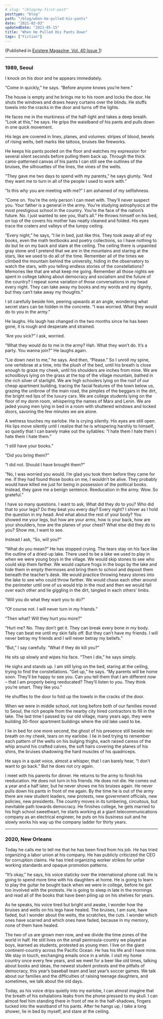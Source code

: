 ```yaml
---
# slug: "/blog/my-first-post"
posttype: "blog"
path: "/blog/when-he-pulled-his-pants"
date: "2021-02-03"
updatedDate: "2021-05-15"
title: "When He Pulled His Pants Down"
tags: ["Fiction"]
---
```


(Published in [Existere Magazine, Vol. 40 Issue 1](https://existere.info.yorku.ca/))

---

### 1989, Seoul
I knock on his door and he appears immediately.

“Come in quickly,” he says. “Before anyone knows you’re here.”

The house is empty and he brings me to his room and locks the door. He shuts the windows and draws heavy curtains over the blinds. He stuffs towels into the cracks in the door and turns off the lights.

He faces me in the murkiness of the half-light and takes a deep breath. “Look at this,” he says. He grips the waistband of his pants and pulls down in one quick movement.

His legs are covered in lines, planes, and volumes: stripes of blood, bevels of rising welts, belt marks like tattoos, bruises like fireworks. 

He keeps his pants pooled on the floor and watches my expression for several silent seconds before pulling them back up. Through the thick camo-patterned canvas of his pants I can still see the outlines of the bruises, the silhouettes of the lines, the vines of the welts. 

“They gave me two days to spend with my parents,” he says glumly. “And they want me to turn in all of the people I used to work with.”

“Is this why you are meeting with me?” I am ashamed of my selfishness.

“Come on. You’re the only person I can meet with. They’ll never suspect you. Your father is a general in the army. You’re studying astrophysics at the most prestigious school in the country. You’re the face of the nation’s future. No. I just wanted to see you, that’s all.” He throws himself on his bed, on top of the covers his mother has neatly cleaned and folded. His eyes trace the craters and valleys of the lumpy ceiling.

“Every night,” he says, “I lie in bed, just like this. They took away all of my books, even the math textbooks and poetry collections, so I have nothing to do but lie on my back and stare at the ceiling. The ceiling there is unpainted gray stone and I pretend that we are in the mountains and staring at the stars, like we used to do all of the time. Remember all of the times we climbed the mountain behind the university, hiding in the observatory to watch the stars, with you telling endless stories of the constellations? Memories like that are what keep me going. Remember all those nights we spent in college talking about democracy and socialism and the future of the country? I repeat some variation of those conversations in my head every night. They can take away my books and my words and my dignity, but they can’t take away my thoughts.”

I sit carefully beside him, peering upwards at an angle, wondering what secret stars can be hidden in the concrete. “I was worried. What they would do to you in the army.”

He laughs. His laugh has changed in the two months since he has been gone, it is rough and desperate and strained. 

“Are you sick?” I ask, worried.

“What they would do to me in the army? Hah. What they won’t do. It’s a party. You wanna join?” He laughs again. 

“Lie down next to me,” he says. And then, “Please.”
So I unroll my spine, one vertebrae at a time, into the plush of the bed, until his breath is close enough to graze my cheek, until his shoulders are inches from mine. We are schoolboys lying on the grass at the top of the village mountain, bathed in the rich silver of starlight. We are high schoolers lying on the roof of our cheap apartment building, tracing the facial features of the town below us, grazing the unibrow of the main road, the pimples of the beggars in the dirt, the bright red lips of the luxury cars. We are college students lying on the floor of my dorm room, whispering the names of Marx and Lenin. We are jaded young men lying in bed in a room with shuttered windows and locked doors, savoring the few minutes we are alone. 

A wetness touches my earlobe. He is crying silently. His eyes are still open. His lips move silently until I realize that he is whispering harshly to himself, so quietly that I can barely make out the syllables: “I hate them I hate them I hate them I hate them.”

“I still have your books.”

“Did you bring them?”

“I did not. Should I have brought them?”

“No, I was worried you would. I’m glad you took them before they came for me. If they had found those books on me, I wouldn’t be alive. They probably would have killed me just for being in possession of the political books. Instead, they gave me a benign sentence. Reeducation in the army. Wow. So grateful.”

I have so many questions. I want to ask, What did they do to you? Who did that to your legs? Do they beat you every day? Every night? I shiver as I hold the question in my head: And what about the rest of your body? You showed me your legs, but how are your arms, how is your back, how are your shoulders, how are the planes of your chest? What else did they do to you? Show me, I want to see.

Instead I ask, “So, will you?”

“What do you mean?” He has stopped crying. The tears stay on his face like the outline of a dried-up lake. There used to be a lake we used to play in when we were young boys in the village. We would skip stones to see who could skip them farther. We would capture frogs in the bogs by the lake and hide them in empty thermoses and bring them to school and deposit them beneath the teacher’s desk. We would practice throwing heavy stones into the lake to see who could throw farther. We would chase each other around the perimeter until one of us would trip in the mud and then we would fall over each other and lie giggling in the dirt, tangled in each others’ limbs.

“Will you do what they want you to do?”

“Of course not. I will never turn in my friends.”

“Then what? Will they hurt you more?”

“Hurt me? No. They don’t get it. They can break every bone in my body. They can beat me until my skin falls off. But they can’t have my friends. I will never betray my friends and I will never betray my beliefs.”

“But,” I say carefully. “What if they do kill you?”

He sits up slowly and wipes his face. “Then I die,” he says simply.

He sighs and stands up. I am still lying on the bed, staring at the ceiling, trying to find the constellations. “Get up,” he says. “My parents will be home soon. They’ll be happy to see you. Can you tell them that I am different now – that I am properly being reeducated? They’ll listen to you. They think you’re smart. They like you.”

He shuffles to the door to fold up the towels in the cracks of the door. 

When we were in middle school, not long before both of our families moved to Seoul, the rich people from the nearby city hired contractors to fill in the lake. The last time I passed by our old village, many years ago, they were building 30-floor apartment buildings where the old lake used to be. 

I lie in bed for one more second, the ghost of his presence still beside me: breath on my cheek, tears on my earlobe. I lie in bed trying to remember each pattern of the welts on his bulging thighs, each raised caress of the whip around his crafted calves, the soft hairs covering the planes of his shins, the bruises shadowing the hard muscles of his quadriceps. 

He says in a quiet voice, almost a whisper, that I can barely hear, “I don’t want to go back.” But he does not cry again.

I meet with his parents for dinner. He returns to the army to finish his reeducation. He does not turn in his friends. He does not die. He comes out a year and a half later, but he never shows me his bruises again. He never pulls down his pants in front of me again. By the time he is out of the army there are new student leaders, new protests, new government officials, new policies, new presidents. The country moves in its lumbering, circuitous, but inevitable path towards democracy. He finishes college, he gets married to his high school sweetheart, he starts working at a giant telecommunications company as an electrical engineer, he puts on his business suit and he slowly works his way up the company ladder for thirty years.

---

### 2020, New Orleans
Today he calls me to tell me that he has been fired from his job. He has tried organizing a labor union at his company. He has publicly criticized the CEO for corruption claims. He has tried organizing worker strikes for unfair working standards and opaque promotion patterns.

“It’s okay,” he says, his voice staticky over the international phone call. He is going to spend more time with his daughters at home. He is going to learn to play the guitar he bought back when we were in college, before he got too involved with the protests. He is going to sleep in late in the mornings and read all of the books that have been piling up on his shelves for years. 

As he speaks, his voice tired but bright and awake, I wonder how the bruises and welts on his legs have healed. The bruises, I am sure, have faded, but I wonder about the welts, the scratches, the cuts. I wonder which ones have scarred and which ones have faded, because in my memory, none of them have healed.

The two of us are grown men now, and we divide the time zones of the world in half. He still lives on the small peninsula-country we played as boys, learned as students, protested as young men. I live on the giant continent-country across the Pacific Ocean. He has his life and I have mine. We stay in touch, exchanging emails once in a while. I visit my home country once every few years, and we meet for a beer like old times, talking about books and ideas, the newest student protests and the pitfalls of democracy, this year’s baseball team and last year’s soccer games. We talk about our families and the difficulties of raising teenage daughters, and sometimes, we talk about the old days. 

Today, as his voice drips quietly into my earlobe, I can almost imagine that the breath of his exhalations leaks from the phone pressed to my skull. I can almost feel him standing there in front of me in the half-shadows, fingers tucked into the waistband of his pants. After he hangs up, I take a long shower, lie in bed by myself, and stare at the ceiling.







